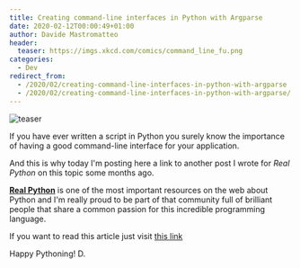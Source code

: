 ```yaml
---
title: Creating command-line interfaces in Python with Argparse
date: 2020-02-12T00:00:49+01:00
author: Davide Mastromatteo
header:
  teaser: https://imgs.xkcd.com/comics/command_line_fu.png
categories:
  - Dev
redirect_from:
  - /2020/02/creating-command-line-interfaces-in-python-with-argparse
  - /2020/02/creating-command-line-interfaces-in-python-with-argparse/
---
```

![teaser](https://imgs.xkcd.com/comics/command_line_fu.png)

If you have ever written a script in Python you surely know the importance of having a good command-line interface for your application.

And this is why today I'm posting here a link to another post I wrote for *Real Python* on this topic some months ago.

**[Real Python](https://www.realpython.com)** is one of the most important resources on the web about Python and I'm really proud to be part of that community full of brilliant people that share a common passion for this incredible programming language.

If you want to read this article just visit [this link](https://realpython.com/command-line-interfaces-python-argparse/)

Happy Pythoning!
D.